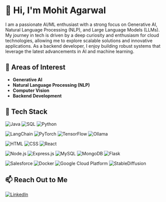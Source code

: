 # 👋 Hi, I'm Mohit Agarwal

I am a passionate AI/ML enthusiast with a strong focus on Generative AI, Natural Language Processing (NLP), and Large Language Models (LLMs). My journey in tech is driven by a deep curiosity and enthusiasm for cloud technologies, allowing me to explore scalable solutions and innovative applications. As a backend developer, I enjoy building robust systems that leverage the latest advancements in AI and machine learning.

## 🔭 Areas of Interest
- **Generative AI**
- **Natural Language Processing (NLP)**
- **Computer Vision**
- **Backend Development**

## 💼 Tech Stack

![Java](https://cdn4.iconfinder.com/data/icons/logos-and-brands/512/181_Java_logo_logos-512.png)
![SQL](https://img.shields.io/badge/SQL-4479A1?style=for-the-badge&logo=sql&logoColor=white)
![Python](https://img.shields.io/badge/Python-3776AB?style=for-the-badge&logo=python&logoColor=white)

![LangChain](https://img.shields.io/badge/LangChain-FF6F00?style=for-the-badge)
![PyTorch](https://img.shields.io/badge/PyTorch-EE4C2C?style=for-the-badge&logo=pytorch&logoColor=white)
![TensorFlow](https://img.shields.io/badge/TensorFlow-FF6F00?style=for-the-badge&logo=tensorflow&logoColor=white)
![Ollama](https://img.shields.io/badge/Ollama-282C34?style=for-the-badge)

![HTML](https://img.shields.io/badge/HTML-E34F26?style=for-the-badge&logo=html5&logoColor=white)
![CSS](https://img.shields.io/badge/CSS-1572B6?style=for-the-badge&logo=css3&logoColor=white)
![React](https://img.shields.io/badge/React-61DAFB?style=for-the-badge&logo=react&logoColor=black)

![Node.js](https://img.shields.io/badge/Node.js-339933?style=for-the-badge&logo=nodedotjs&logoColor=white)
![Express.js](https://img.shields.io/badge/Express.js-000000?style=for-the-badge&logo=express&logoColor=white)
![MySQL](https://img.shields.io/badge/MySQL-4479A1?style=for-the-badge&logo=mysql&logoColor=white)
![MongoDB](https://img.shields.io/badge/MongoDB-47A248?style=for-the-badge&logo=mongodb&logoColor=white)
![Flask](https://img.shields.io/badge/Flask-000000?style=for-the-badge&logo=flask&logoColor=white)

![Salesforce](https://img.shields.io/badge/Salesforce-00A1E0?style=for-the-badge&logo=salesforce&logoColor=white)
![Docker](https://img.shields.io/badge/Docker-2496ED?style=for-the-badge&logo=docker&logoColor=white)
![Google Cloud Platform](https://img.shields.io/badge/Google%20Cloud-4285F4?style=for-the-badge&logo=googlecloud&logoColor=white)
![StableDiffusion](https://img.shields.io/badge/StableDiffusion-000000?style=for-the-badge&logo=stable-diffusion&logoColor=white)

## 📫 Reach Out to Me
[![LinkedIn](https://img.shields.io/badge/LinkedIn-0077B5?style=for-the-badge&logo=linkedin&logoColor=white)](https://www.linkedin.com/in/yourlinkedinprofile)

